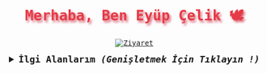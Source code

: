 <samp>
  <h1 align="center" style="color:#e63946;text-shadow: 3px 4px 4px rgba(205, 50, 70, 0.7);">Merhaba, Ben Eyüp Çelik 🕊</h1>

  <p align="center">
    <a href="https://github.com/eyupcelikk"><img src="https://visitor-badge.laobi.icu/badge?page_id=eyupcelikk" alt="Ziyaret"></a>
  </p>

  <details align="center">
    <summary style="font-weight: bold; font-size: 18px">
      <b>İlgi Alanlarım</b>
      <i>(Genişletmek İçin Tıklayın !)</i>
    </summary>
  
    
  
  ![HTML5](https://img.shields.io/badge/html5-1b8bb4?style=for-the-badge&logo=html5&logoColor=white)  
  ![CSS3](https://img.shields.io/badge/css3-1b8bb4?style=for-the-badge&logo=css3&logoColor=white)
  ![Javascript](https://img.shields.io/badge/Javascript-1b8bb4?style=for-the-badge&logo=Javascript&logoColor=white)
  ![PHP](https://img.shields.io/badge/php-1b8bb4?style=for-the-badge&logo=php&logoColor=white)
  ![Unity](https://img.shields.io/badge/Unity-1b8bb4?style=for-the-badge&logo=Unity&logoColor=white)
  ![Kotlin](https://img.shields.io/badge/kotlin-1b8bb4?style=for-the-badge&logo=kotlin&logoColor=white)
  ![Python](https://img.shields.io/badge/python-1b8bb4?style=for-the-badge&logo=python&logoColor=white)
  </details>

</samp>
